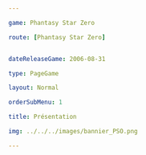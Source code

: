 ```yaml
---

game: Phantasy Star Zero

route: [Phantasy Star Zero]


dateReleaseGame: 2006-08-31

type: PageGame

layout: Normal

orderSubMenu: 1

title: Présentation

img: ../../../images/bannier_PSO.png

---
```


